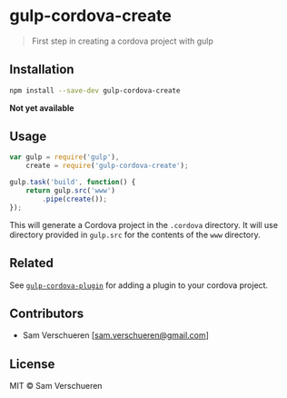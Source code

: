 # gulp-cordova-create

> First step in creating a cordova project with gulp

## Installation

```bash
npm install --save-dev gulp-cordova-create
```

**Not yet available**

## Usage

```JavaScript
var gulp = require('gulp'),
    create = require('gulp-cordova-create');

gulp.task('build', function() {
    return gulp.src('www')
        .pipe(create());
});
```

This will generate a Cordova project in the ```.cordova``` directory. It will use directory
provided in ```gulp.src``` for the contents of the ```www``` directory.

## Related

See [`gulp-cordova-plugin`](https://github.com/SamVerschueren/gulp-cordova-plugin) for adding a plugin to your cordova project.

## Contributors

- Sam Verschueren [<sam.verschueren@gmail.com>]

## License

MIT © Sam Verschueren
